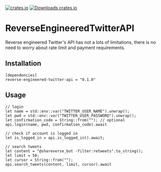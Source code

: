 [![crates.io](https://img.shields.io/crates/v/reverse-engineered-twitter-api.svg)](https://crates.io/crates/reverse-engineered-twitter-api)
[![Downloads crates.io](https://img.shields.io/crates/d/reverse-engineered-twitter-api.svg?label=crates.io%20downloads)](https://crates.io/crates/reverse-engineered-twitter-api)

# ReverseEngineeredTwitterAPI

Reverse engineered Twitter's API has not a lots of limitations, there is no need to worry about rate limit and payment requirements.

## Installation

```
[dependencies]
reverse-engineered-twitter-api = "0.1.0"
```

## Usage

```
// login
let name = std::env::var("TWITTER_USER_NAME").unwrap();
let pwd = std::env::var("TWITTER_USER_PASSWORD").unwrap();
let confirmation_code = String::from(""); // optional
api.login(name, pwd, confirmation_code).await

// check if account is logged in
let is_logged_in = api.is_logged_in().await;

// search tweets
let content = "@shareverse_bot -filter:retweets".to_string();
let limit = 50;
let cursor = String::from("");
api.search_tweets(content, limit, cursor).await
```
